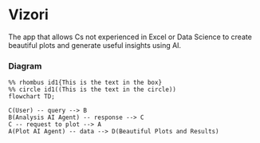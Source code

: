 # Vizori
The app that allows Cs not experienced in Excel or Data Science to create beautiful plots and generate useful insights using AI.

### Diagram
```mermaid
%% rhombus id1{This is the text in the box}
%% circle id1((This is the text in the circle))
flowchart TD;

C(User) -- query --> B
B(Analysis AI Agent) -- response --> C
C -- request to plot --> A
A(Plot AI Agent) -- data --> D(Beautiful Plots and Results)
```
